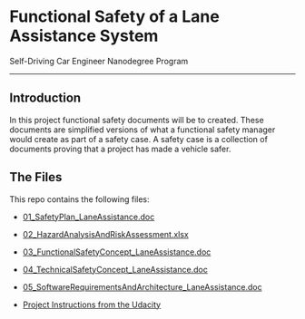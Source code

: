 # Functional Safety of a Lane Assistance System
Self-Driving Car Engineer Nanodegree Program

---


## Introduction
In this project functional safety documents will be to created. These documents are simplified versions of what a functional safety manager would create as part of a safety case. A safety case is a collection of documents proving that a project has made a vehicle safer.


## The Files

This repo contains the following files: 

* [01_SafetyPlan_LaneAssistance.doc](https://github.com/JulePralle/SDC_Term3_Project3_FunctionalSafety/blob/master/Files/01_SafetyPlan_LaneAssistance_JP.pdf)

* [02_HazardAnalysisAndRiskAssessment.xlsx](https://github.com/JulePralle/SDC_Term3_Project3_FunctionalSafety/blob/master/Files/02_HazardAnalysisAndRiskAssessment_JP.pdf)

* [03_FunctionalSafetyConcept_LaneAssistance.doc](https://github.com/JulePralle/SDC_Term3_Project3_FunctionalSafety/blob/master/Files/03_FunctionalSafetyConcept_LaneAssistance_JP.pdf)

* [04_TechnicalSafetyConcept_LaneAssistance.doc](https://github.com/JulePralle/SDC_Term3_Project3_FunctionalSafety/blob/master/Files/04_TechnicalSafetyConcept_LaneAssistance_JP.pdf)

* [05_SoftwareRequirementsAndArchitecture_LaneAssistance.doc](https://github.com/JulePralle/SDC_Term3_Project3_FunctionalSafety/blob/master/Files/05_SoftwareRequirementsAndArchitecture_LaneAssistance_JP.pdf)

* [Project Instructions from the Udacity](https://github.com/JulePralle/SDC_Term3_Project3_FunctionalSafety/blob/master/Project%20Instructions.pdf) 


